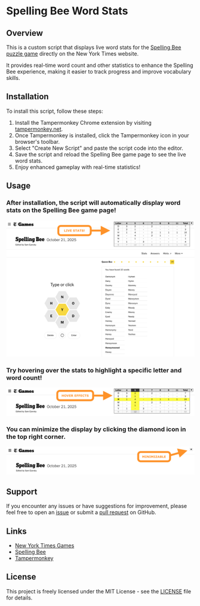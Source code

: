 # Spelling Bee Word Stats

## Overview

This is a custom script that displays live word stats for the [Spelling Bee puzzle game](https://www.nytimes.com/puzzles/spelling-bee) directly on the New York Times website. 

It provides real-time word count and other statistics to enhance the Spelling Bee experience, making it easier to track progress and improve vocabulary skills.

## Installation

To install this script, follow these steps:

1. Install the Tampermonkey Chrome extension by visiting [tampermonkey.net](https://www.tampermonkey.net/).
2. Once Tampermonkey is installed, click the Tampermonkey icon in your browser's toolbar.
3. Select "Create New Script" and paste the script code into the editor.
4. Save the script and reload the Spelling Bee game page to see the live word stats.
5. Enjoy enhanced gameplay with real-time statistics!

## Usage

### After installation, the script will automatically display word stats on the Spelling Bee game page!
![Live Stats Screenshot](live_stats_screenshot.png)

### Try hovering over the stats to highlight a specific letter and word count!
![Hover Effects Screenshot](hover_effects_screenshot.png)

### You can minimize the display by clicking the diamond icon in the top right corner.
![Minimized Screenshot](minimized_screenshot.png)

## Support

If you encounter any issues or have suggestions for improvement, please feel free to open an [issue](https://github.com/dnstock/nytimes-spelling-bee-word-stats/issues) or submit a [pull request](https://github.com/dnstock/nytimes-spelling-bee-word-stats/pulls) on GitHub.

## Links

- [New York Times Games](https://www.nytimes.com/games)
- [Spelling Bee](https://www.nytimes.com/puzzles/spelling-bee)
- [Tampermonkey](https://www.tampermonkey.net/)

## License

This project is freely licensed under the MIT License - see the [LICENSE](LICENSE) file for details.
